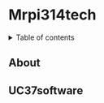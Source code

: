 # Mrpi314tech
<details>
<summary>Table of contents</summary>
<br>

[UC37software](https://github.com/Mrpi314tech/Mrpi314tech.github.io/edit/main/README.md#uc37software)

[About](https://github.com/Mrpi314tech/Mrpi314tech.github.io/edit/main/README.md#about)
</details>

## About



## UC37software


